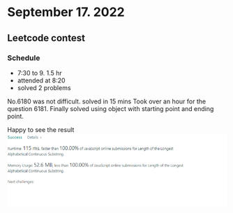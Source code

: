# September 17. 2022

## Leetcode contest

### Schedule
* 7:30 to 9. 1.5 hr
* attended at 8:20
* solved 2 problems

No.6180 was not difficult. solved in 15 mins
Took over an hour for the question 6181.
Finally solved using object with starting point and ending point.

Happy to see the result <br />
<img src="./longestSubstring.png" />
